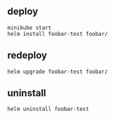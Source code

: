 ## deploy

    minikube start
    helm install foobar-test foobar/

## redeploy

    helm upgrade foobar-test foobar/

## uninstall

    helm uninstall foobar-test